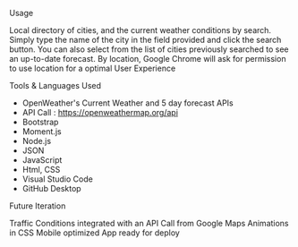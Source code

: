 Usage

Local directory of cities, and the current weather conditions by search.
Simply type the name of the city in the field provided and click the search button.
You can also select from the list of cities previously searched to see an up-to-date forecast.
By location, Google Chrome will ask for permission to use location for a optimal User Experience

Tools & Languages Used

- OpenWeather's Current Weather and 5 day forecast APIs
- API Call : https://openweathermap.org/api
- Bootstrap
- Moment.js
- Node.js
- JSON
- JavaScript
- Html, CSS
- Visual Studio Code
- GitHub Desktop

Future Iteration

Traffic Conditions integrated with an API Call from Google Maps 
Animations in CSS
Mobile optimized
App ready for deploy 


